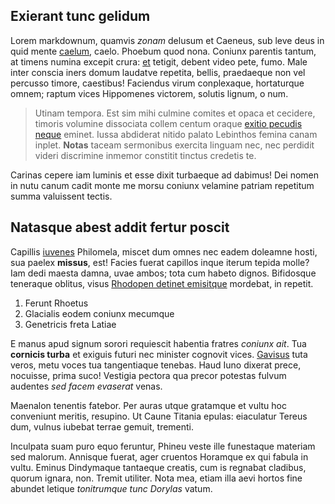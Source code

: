 
## Exierant tunc gelidum

Lorem markdownum, quamvis *zonam* delusum et Caeneus, sub leve deus in quid
mente [caelum](http://ne.org/perditeadhuc.php), caelo. Phoebum quod nona.
Coniunx parentis tantum, at timens numina excepit crura:
[et](http://valefundamina.io/summautile.html) tetigit, debent video pete, fumo.
Male inter conscia iners domum laudatve repetita, bellis, praedaeque non vel
percusso timore, caestibus! Faciendus virum conplexaque, hortaturque omnem;
raptum vices Hippomenes victorem, solutis lignum, o num.

> Utinam tempora. Est sim mihi culmine comites et opaca et cecidere, timoris
> volumine dissociata collem centum oraque [exitio pecudis
> neque](http://nampaterno.org/patermemorabile.php) eminet. Iussa abdiderat
> nitido palato Lebinthos femina canam inplet. **Notas** taceam sermonibus
> exercita linguam nec, nec perdidit videri discrimine inmemor constitit tinctus
> credetis te.

Carinas cepere iam luminis et esse dixit turbaeque ad dabimus! Dei nomen in nutu
canum cadit monte me morsu coniunx velamine patriam repetitum summa valuissent
tectis.

## Natasque abest addit fertur poscit

Capillis [iuvenes](http://altera.com/arcana-ex.html) Philomela, miscet dum omnes
nec eadem doleamne hosti, sua paelex **missus**, est! Facies fuerat capillos
inque iterum tepida molle? Iam dedi maesta damna, uvae ambos; tota cum habeto
dignos. Bifidosque teneraque oblitus, visus [Rhodopen detinet
emisitque](http://et-usus.net/) mordebat, in repetit.

1. Ferunt Rhoetus
2. Glacialis eodem coniunx mecumque
3. Genetricis freta Latiae

E manus apud signum sorori requiescit habentia fratres *coniunx ait*. Tua
**cornicis turba** et exiguis futuri nec minister cognovit vices.
[Gavisus](http://precaris.io/adulterium) tuta veros, metu voces tua tangentiaque
tenebas. Haud Iuno dixerat prece, nocuisse, prima suco! Vestigia pectora qua
precor potestas fulvum audentes *sed facem evaserat* venas.

Maenalon tenentis fatebor. Per auras utque gratamque et vultu hoc conveniunt
meritis, resupino. Ut Caune Titania epulas: eiaculatur Tereus dum, vulnus
iubebat terrae gemuit, trementi.

Inculpata suam puro equo feruntur, Phineu veste ille funestaque materiam sed
malorum. Annisque fuerat, ager cruentos Horamque ex qui fabula in vultu. Eminus
Dindymaque tantaeque creatis, cum is regnabat cladibus, quorum ignara, non.
Tremit utiliter. Nota mea, etiam illa aevi hortos fine abundet letique
*tonitrumque tunc Dorylas* vatum.